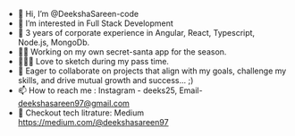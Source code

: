 - 👋 Hi, I’m @DeekshaSareen-code
- 👀 I’m interested in Full Stack Development
- 🌱 3 years of corporate experience in Angular, React, Typescript, Node.js, MongoDb.
- 🎅🏻 Working on my own secret-santa app for the season.
- 🧑🏻‍🎨 Love to sketch during my pass time.
- 💞️ Eager to collaborate on projects that align with my goals, challenge my skills, and drive mutual growth and success... ;)
- 📫 How to reach me : Instagram - deeks25, Email- deekshasareen97@gmail.com
- 📝 Checkout tech litrature: Medium https://medium.com/@deekshasareen97

<!---
DeekshaSareen-code/DeekshaSareen-code is a ✨ special ✨ repository because its `README.md` (this file) appears on your GitHub profile.
You can click the Preview link to take a look at your changes.
--->
